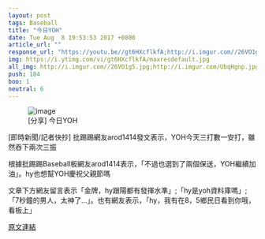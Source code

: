 ```yaml
---
layout: post
tags: Baseball
title: "今日YOH"
date: Tue Aug  8 19:53:53 2017 +0800
article_url: ""
response_url: "https://youtu.be//gt6HXcflkfA;http://i.imgur.com//26VO1g5.jpg;http://imgur.com//a//Bhz2a//陽收球具一定要這樣嗎XD"
img: https://i.ytimg.com/vi/gt6HXcflkfA/maxresdefault.jpg
all_img: http://i.imgur.com//26VO1g5.jpg;http://i.imgur.com/UbqHgnp.jpg?fb
push: 104
boo: 1
neutral: 6
---
```


<figure>
<img src="https://i.ytimg.com/vi/gt6HXcflkfA/maxresdefault.jpg" alt="image">
<figcaption>
[分享] 今日YOH
</figcaption>
</figure>



[即時新聞/記者快抄] 批踢踢網友arod1414發文表示，YOH今天三打數一安打，雖然吞下兩次三振

根據批踢踢Baseball板網友arod1414表示，「不過也選到了兩個保送，YOH繼續加油」。hy也想幫YOH慶祝父親節嗎

文章下方網友留言表示「金牌，hy跟陽都有發揮水準」;「hy是yoh資料庫嗎」; 「7秒鐘的男人，太神了...」。也有網友表示，「hy，我有在8，5鄉民日看到你哦，看板上」

<a href = "https://www.ptt.cc/bbs/Baseball/M.1502193236.A.3A1.html">原文連結</a>

